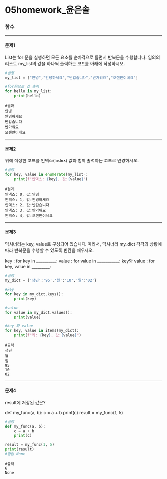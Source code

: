 # 05homework_윤은솔

### 함수

-----

#### 문제1

List는 for 문을 실행하면 모든 요소를 순차적으로 돌면서 반복문을 수행합니다.
임의의 리스트 my_list의 값을 하나씩 출력하는 코드를 아래에 작성하시오.

```python
#실행
my_list = ["안녕","안녕하세요","반갑습니다","반가워요","오랜만이네요"]

#for문으로 값 출력
for hello in my_list:
    print(hello)
```

```
#결과
안녕
안녕하세요
반갑습니다
반가워요
오랜만이네요
```

------

#### 문제2

위에 작성한 코드를 인덱스(index) 값과 함께 출력하는 코드로 변경하시오.

```python
#실행
for key, value in enumerate(my_list):
    print(f"인덱스: {key}, 값:{value}")
```

```
#결과
인덱스: 0, 값:안녕
인덱스: 1, 값:안녕하세요
인덱스: 2, 값:반갑습니다
인덱스: 3, 값:반가워요
인덱스: 4, 값:오랜만이네요
```

-------

#### 문제3

딕셔너리는 key, value로 구성되어 있습니다. 따라서, 딕셔너리 my_dict 각각의 상황에 따라 반복문을 수행할 수 있도록 빈칸을 채우시오.

key : for key in __________:
value : for value in ___________:
key와 value : for key, value in _________:

```python
#실행
my_dict = {'생년':'95','월':'10','일':'02'}

#key
for key in my_dict.keys():
    print(key)
    
#value
for value in my_dict.values():
    print(value)

#key 와 value 
for key, value in items(my_dict):
    print(f"키: {key}, 값:{value}")
```

```
#출력
생년
월
일
95
10
02
```

-------

#### 문제4

result에 저장된 값은?

def my_func(a, b):
c = a + b
print(c)
result = my_func(1, 5)

```python
#실행
def my_func(a, b): 
    c = a + b 
    print(c) 

result = my_func(1, 5)
print(result)
#정답 None
```

```
#출력
6
None
```


